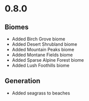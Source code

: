 # 0.8.0

## Biomes
* Added Birch Grove biome
* Added Desert Shrubland biome
* Added Mountain Peaks biome
* Added Montane Fields biome
* Added Sparse Alpine Forest biome
* Added Lush Foothills biome

## Generation
* Added seagrass to beaches
